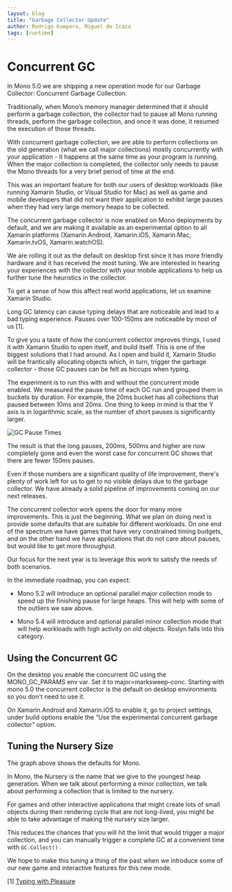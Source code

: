 ```yaml
---
layout: blog
title: "Garbage Collector Update"
author: Rodrigo Kumpera, Miguel de Icaza
tags: [runtime]
---
```



# Concurrent GC

In Mono 5.0 we are shipping a new operation mode for our Garbage Collector: Concurrent Garbage Collection.

Traditionally, when Mono’s memory manager determined that it should perform a garbage collection, the collector had to pause all Mono running threads, perform the garbage collection, and once it was done, it resumed the execution of those threads.

With concurrent garbage collection, we are able to perform collections on the old generation (what we call major collections) mostly concurrently with your application - it happens at the same time as your program is running.    When the major collection is completed, the collector only needs to pause the Mono threads for a very brief period of time at the end.  

This was an important feature for both our users of desktop workloads (like running Xamarin Studio, or Visual Studio for Mac) as well as game and mobile developers that did not want their application to exhibit large pauses when they had very large memory heaps to be collected.

The concurrent garbage collector is now enabled on Mono deployments by default, and we are making it available as an experimental option to all Xamarin platforms (Xamarin.Android, Xamarin.iOS, Xamarin.Mac, Xamarin.tvOS, Xamarin.watchOS).

We are rolling it out as the default on desktop first since it has more friendly hardware and it has received the most tuning.  We are interested in hearing your experiences with the collector with your mobile applications to help us further tune the heuristics in the collector.

To get a sense of how this affect real world applications, let us examine Xamarin Studio.  

Long GC latency can cause typing delays that are noticeable and lead to a bad typing experience. Pauses over 100-150ms are noticeable by most of us [1].

To give you a taste of how the concurrent collector improves things, I used it with Xamarin Studio to open itself, and build itself.  This is one of the biggest solutions that I had around. As I open and build it, Xamarin Studio will be frantically allocating objects which, in turn, trigger the garbage collector - those GC pauses can be felt as hiccups when typing.

The experiment is to run this with and without the concurrent mode enabled. We measured the pause time of each GC run and grouped them in buckets by duration. For example, the 20ms bucket has all collections that paused between 10ms and 20ms. One thing to keep in mind is that the Y axis is in logarithmic scale, as the number of short pauses is significantly larger.
 

![GC Pause Times](/images/concurrent-gc-pause-times.png)


The result is that the long pauses, 200ms, 500ms and higher are now completely gone and even the worst case for concurrent GC shows that there are fewer 150ms pauses. 

Even if those numbers are a significant quality of life improvement, there's plenty of work left for us to get to no visible delays due to the garbage collector. We have already a solid pipeline of improvements coming on our next releases.

The concurrent collector work opens the door for many more improvements.   This is just the beginning.   What we plan on doing next is provide some defaults that are suitable for different workloads.   On one end of the spectrum we have games that have very constrained timing budgets, and on the other hand we have applications that do not care about pauses, but would like to get more throughput.

Our focus for the next year is to leverage this work to satisfy the needs of both scenarios.

In the immediate roadmap, you can expect:


- Mono 5.2 will introduce an optional parallel major collection mode to speed up the finishing pause for large heaps. This will help with some of the outliers we saw above.


- Mono 5.4 will introduce and optional parallel minor collection mode that will help workloads with high activity on old objects. Roslyn falls into this category.

## Using the Concurrent GC

On the desktop you enable the concurrent GC using the MONO_GC_PARAMS env var. Set it to major=marksweep-conc. Starting with mono 5.0 the concurrent collector is the default on desktop environments so you don't need to use it.

On Xamarin.Android and Xamarin.iOS to enable it, go to project settings, under build options enable the “Use the experimental concurrent garbage collector” option.

## Tuning the Nursery Size

The graph above shows the defaults for Mono.   

In Mono, the Nursery is the name that we give to the youngest heap generation.   When we talk about performing a minor collection, we talk about performing a collection that is limited to the nursery.

For games and other interactive applications that might create lots of small objects during their rendering cycle that are not long-lived, you might be able to take advantage of making the nursery size larger.   

This reduces the chances that you will hit the limit that would trigger a major collection, and you can manually trigger a complete GC at a convenient time with `GC.Collect()` .

We hope to make this tuning a thing of the past when we introduce some of our new game and interactive features for this new mode.

[1] [Typing with Pleasure](https://pavelfatin.com/typing-with-pleasure/)
